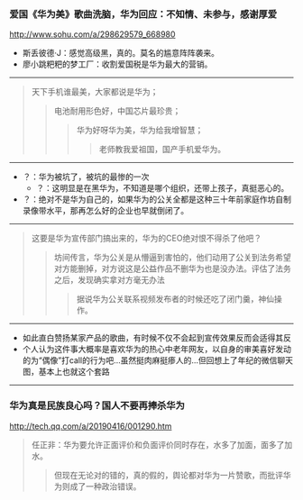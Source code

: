 ### 爱国《华为美》歌曲洗脑，华为回应：不知情、未参与，感谢厚爱
http://www.sohu.com/a/298629579_668980
- 斯丢彼德·J：感觉高级黑，真的。莫名的尴意阵阵袭来。
- 廖小跳粑粑的梦工厂：收割爱国税是华为最大的营销。
---
>天下手机谁最美，大家都说是华为；
>>电池耐用形色好，中国芯片最珍贵；
>>>华为好呀华为美，华为给我增智慧；
>>>>老师教我爱祖国，国产手机爱华为。
---
- ？：华为被坑了，被坑的最惨的一次
  - ？：这明显是在黑华为，不知道是哪个组织，还带上孩子，真挺恶心的。
- ？：绝对不是华为自己的，如果华为的公关全都是这种三十年前家庭作坊自制录像带水平，那再怎么好的企业也早就倒闭了。
---
>这要是华为宣传部门搞出来的，华为的CEO绝对恨不得杀了他吧？
>>坊间传言，华为公关是从懵逼到害怕的，他们动用了公关到法务希望对方能删掉，对方说这是公益作品不删华为也是没办法。评估了法务之后，发现确实拿对方毫无办法
>>>据说华为公关联系视频发布者的时候还吃了闭门羹，神仙操作。
---
- 如此直白赞扬某家产品的歌曲，有时候不仅不会起到宣传效果反而会适得其反
- 个人认为这件事大概率是喜欢华为的热心中老年网友，以自身的审美喜好发动的为“偶像”打call的行为吧…虽然挺肉麻挺瘆人的…但回想上了年纪的微信聊天图，基本上也就这个套路
---
### 华为真是民族良心吗？国人不要再捧杀华为
http://tech.qq.com/a/20190416/001290.htm
>任正非：华为要允许正面评价和负面评价同时存在，水多了加面，面多了加水。
>>但现在无论对的错的，真的假的，舆论都对华为一片赞歌，而批评华为则成了一种政治错误。